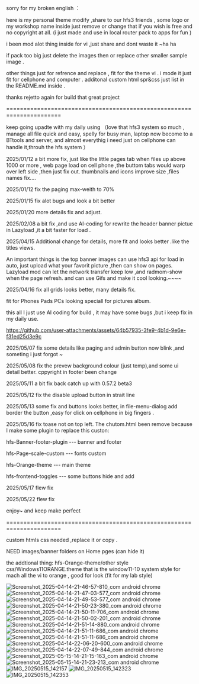
sorry for my broken english ：

here is my personal theme modify ,share to our hfs3 friends , some logo or my workshop name inside just remove or change that if you wish is free and no copyright at all. (i just made and use in local router pack to apps for fun )

i been mod alot thing inside for vi ,just share and dont waste it ~ha ha

if pack too big just delete the images then or replace other smaller sample image .

other things just for refrence and replace , fit for the theme vi .
i mode it just fit for cellphone and computer .
additonal custom html spr&css just list in the README.md inside .

thanks rejetto again for build that great project


======================================================================

keep going upadte with my daily using （love that hfs3 system so much , manage all file quick and easy, spelly for busy man, laptop now become to a BTtools and  server, and almost everythig i need just on cellphone can handle it,throuh the hfs system ）

2025/01/12 
a bit more fix, just like the little pages tab when files up above 1000 or more , web page load on cell phone ,the buttom tabs would warp over left side ,then just fix out.  thumbnails and icons improve size ,files names fix....

2025/01/12 
fix the paging max-weith to 70%

2025/01/15
fix alot bugs and look a bit better

2025/01/20
more details fix and adjust.

2025/02/08
a bit fix ,and use AI-coding for rewrite the header banner pictue in Lazyload ,it a bit faster for load .

2025/04/15
Additional change for details, more fit and looks better .like the titles views. 

An important things is the top banner images can use hfs3 api for load in auto, just upload what your favorit picture ,then can show on pages.
Lazyload mod can let the network transfer keep low ,and radmom-show when the page refresh. and can use Gifs and make it cool looking.~~~~

2025/04/16
fix all grids looks better, many details fix. 

fit for Phones Pads PCs looking speciall for pictures album.

this all I just use AI coding for build , it may have some bugs ,but i keep fix in my daily use.

https://github.com/user-attachments/assets/64b57935-3fe9-4b1d-9e6e-f31ed25d3e9c


2025/05/07
fix some details like paging and admin button now blink ,and someting i just forgot ~ 

2025/05/08
fix the prevew background colour (just temp),and some ui detail  better.
cppyright in footer been change 

2025/05/11
a bit fix back catch up with 0.57.2 beta3

2025/05/12
fix the disable upload button in strait line 

2025/05/13
some fix and buttons looks better, in file-menu-dialog add border the button ,easy for click on cellphone in big fingers .

2025/05/16
fix toase not on top left. 
The chutom.html been remove because I make some plugin to replace this custon:

hfs-Banner-footer-plugin --- banner and footer

hfs-Page-scale-custom --- fonts custom

hfs-Orange-theme --- main theme

hfs-frontend-toggles --- some buttons hide and add

2025/05/17
flew fix

2025/05/22
flew fix

enjoy~  and keep make perfect




======================================================================


custom htmls css needed ,replace it or copy .

NEED images/banner folders on Home pges (can hide it)


the addtional thing:
hfs-Orange-theme/other style css/Windows11ORANGE.theme
that is the window11-10 system style for mach all the vi to orange , good for look (fit for my lab style)

![Screenshot_2025-04-14-21-46-57-810_com android chrome](https://github.com/user-attachments/assets/f47fa4da-c91d-4657-81c2-05f3647ef561)
![Screenshot_2025-04-14-21-47-03-577_com android chrome](https://github.com/user-attachments/assets/20618184-c726-4d53-8673-c2a12715caec)
![Screenshot_2025-04-14-21-49-53-577_com android chrome](https://github.com/user-attachments/assets/7ca9ce49-1a0f-47cd-b362-47d06c6468d5)
![Screenshot_2025-04-14-21-50-23-380_com android chrome](https://github.com/user-attachments/assets/6114941d-431a-4ccc-887e-c5e3cdba455a)
![Screenshot_2025-04-14-21-50-11-706_com android chrome](https://github.com/user-attachments/assets/6ab7ab21-43f4-487a-8880-9f4e1ac530b3)
![Screenshot_2025-04-14-21-50-02-201_com android chrome](https://github.com/user-attachments/assets/e4230ffc-442c-496e-8e0e-69119a05814f)
![Screenshot_2025-04-14-21-51-14-880_com android chrome](https://github.com/user-attachments/assets/e648256c-7d7b-4cf3-80f8-dc511ded4007)
![Screenshot_2025-04-14-21-51-11-686_com android chrome](https://github.com/user-attachments/assets/b68a2a0b-c4ec-48e7-bd8b-0a3e1f5b0270)
![Screenshot_2025-04-14-21-51-11-686_com android chrome](https://github.com/user-attachments/assets/0fbb5f5f-e116-4b0f-825d-84b6f9834832)
![Screenshot_2025-04-14-22-06-20-600_com android chrome](https://github.com/user-attachments/assets/b4086228-d4f7-498f-b3cd-802dab252b1f)
![Screenshot_2025-04-14-22-07-49-844_com android chrome](https://github.com/user-attachments/assets/8ae38a50-ad13-4ff2-bc69-fc057fea7e73)
![Screenshot_2025-05-15-14-21-15-163_com android chrome](https://github.com/user-attachments/assets/2340b79b-1a39-49be-ae01-d5b62ed6ff05)
![Screenshot_2025-05-15-14-21-23-213_com android chrome](https://github.com/user-attachments/assets/9537a127-d32d-4d24-aa22-e77f01354b4e)
![IMG_20250515_142157](https://github.com/user-attachments/assets/552b49c0-0288-438b-ab8b-62cb5bc672dc)
![IMG_20250515_142323](https://github.com/user-attachments/assets/2dde9782-85bd-45ff-afa6-083675f156c2)
![IMG_20250515_142353](https://github.com/user-attachments/assets/db202a69-21b1-4a07-b55b-f1257fdab1db)

